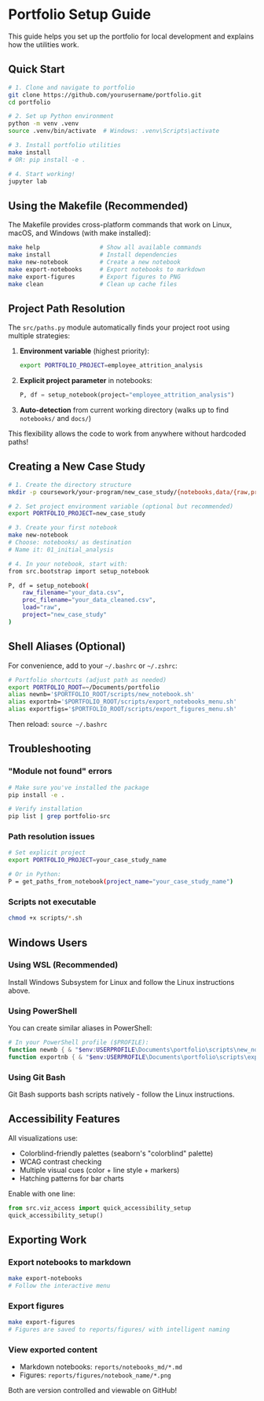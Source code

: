 # Portfolio Setup Guide

This guide helps you set up the portfolio for local development and explains how the utilities work.

## Quick Start

```bash
# 1. Clone and navigate to portfolio
git clone https://github.com/yourusername/portfolio.git
cd portfolio

# 2. Set up Python environment
python -m venv .venv
source .venv/bin/activate  # Windows: .venv\Scripts\activate

# 3. Install portfolio utilities
make install
# OR: pip install -e .

# 4. Start working!
jupyter lab
```

## Using the Makefile (Recommended)

The Makefile provides cross-platform commands that work on Linux, macOS, and Windows (with make installed):

```bash
make help                 # Show all available commands
make install              # Install dependencies
make new-notebook         # Create a new notebook
make export-notebooks     # Export notebooks to markdown
make export-figures       # Export figures to PNG
make clean                # Clean up cache files
```

## Project Path Resolution

The `src/paths.py` module automatically finds your project root using multiple strategies:

1. **Environment variable** (highest priority):
   ```bash
   export PORTFOLIO_PROJECT=employee_attrition_analysis
   ```

2. **Explicit project parameter** in notebooks:
   ```python
   P, df = setup_notebook(project="employee_attrition_analysis")
   ```

3. **Auto-detection** from current working directory (walks up to find `notebooks/` and `docs/`)

This flexibility allows the code to work from anywhere without hardcoded paths!

## Creating a New Case Study

```bash
# 1. Create the directory structure
mkdir -p coursework/your-program/new_case_study/{notebooks,data/{raw,processed},docs/{notes,modeling,stakeholders},reports/{figures,notebooks_md}}

# 2. Set project environment variable (optional but recommended)
export PORTFOLIO_PROJECT=new_case_study

# 3. Create your first notebook
make new-notebook
# Choose: notebooks/ as destination
# Name it: 01_initial_analysis

# 4. In your notebook, start with:
from src.bootstrap import setup_notebook

P, df = setup_notebook(
    raw_filename="your_data.csv",
    proc_filename="your_data_cleaned.csv",
    load="raw",
    project="new_case_study"
)
```

## Shell Aliases (Optional)

For convenience, add to your `~/.bashrc` or `~/.zshrc`:

```bash
# Portfolio shortcuts (adjust path as needed)
export PORTFOLIO_ROOT=~/Documents/portfolio
alias newnb='$PORTFOLIO_ROOT/scripts/new_notebook.sh'
alias exportnb='$PORTFOLIO_ROOT/scripts/export_notebooks_menu.sh'
alias exportfigs='$PORTFOLIO_ROOT/scripts/export_figures_menu.sh'
```

Then reload: `source ~/.bashrc`

## Troubleshooting

### "Module not found" errors
```bash
# Make sure you've installed the package
pip install -e .

# Verify installation
pip list | grep portfolio-src
```

### Path resolution issues
```bash
# Set explicit project
export PORTFOLIO_PROJECT=your_case_study_name

# Or in Python:
P = get_paths_from_notebook(project_name="your_case_study_name")
```

### Scripts not executable
```bash
chmod +x scripts/*.sh
```

## Windows Users

### Using WSL (Recommended)
Install Windows Subsystem for Linux and follow the Linux instructions above.

### Using PowerShell
You can create similar aliases in PowerShell:

```powershell
# In your PowerShell profile ($PROFILE):
function newnb { & "$env:USERPROFILE\Documents\portfolio\scripts\new_notebook.sh" }
function exportnb { & "$env:USERPROFILE\Documents\portfolio\scripts\export_notebooks_menu.sh" }
```

### Using Git Bash
Git Bash supports bash scripts natively - follow the Linux instructions.

## Accessibility Features

All visualizations use:
- Colorblind-friendly palettes (seaborn's "colorblind" palette)
- WCAG contrast checking
- Multiple visual cues (color + line style + markers)
- Hatching patterns for bar charts

Enable with one line:
```python
from src.viz_access import quick_accessibility_setup
quick_accessibility_setup()
```

## Exporting Work

### Export notebooks to markdown
```bash
make export-notebooks
# Follow the interactive menu
```

### Export figures
```bash
make export-figures
# Figures are saved to reports/figures/ with intelligent naming
```

### View exported content
- Markdown notebooks: `reports/notebooks_md/*.md`
- Figures: `reports/figures/notebook_name/*.png`

Both are version controlled and viewable on GitHub!
